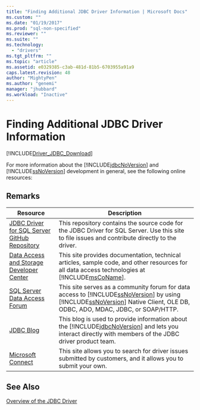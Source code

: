 ```yaml
---
title: "Finding Additional JDBC Driver Information | Microsoft Docs"
ms.custom: ""
ms.date: "01/19/2017"
ms.prod: "sql-non-specified"
ms.reviewer: ""
ms.suite: ""
ms.technology: 
  - "drivers"
ms.tgt_pltfrm: ""
ms.topic: "article"
ms.assetid: e0329385-c3ab-481d-81b5-6703955a91a9
caps.latest.revision: 48
author: "MightyPen"
ms.author: "genemi"
manager: "jhubbard"
ms.workload: "Inactive"
---
```

# Finding Additional JDBC Driver Information
[!INCLUDE[Driver_JDBC_Download](../../includes/driver_jdbc_download.md)]

  For more information about the [!INCLUDE[jdbcNoVersion](../../includes/jdbcnoversion_md.md)] and [!INCLUDE[ssNoVersion](../../includes/ssnoversion_md.md)] development in general, see the following online resources:  
  
## Remarks  
  
|Resource|Description|  
|--------------|-----------------|  
|[JDBC Driver for SQL Server GitHub Repository](https://github.com/microsoft/mssql-jdbc)|This repository contains the source code for the JDBC Driver for SQL Server. Use this site to file issues and contribute directly to the driver.|
|[Data Access and Storage Developer Center](http://go.microsoft.com/fwlink?linkid=4173)|This site provides documentation, technical articles, sample code, and other resources for all data access technologies at [!INCLUDE[msCoName](../../includes/msconame_md.md)].|  
|[SQL Server Data Access Forum](http://go.microsoft.com/fwlink/?LinkId=70651)|This site serves as a community forum for data access to [!INCLUDE[ssNoVersion](../../includes/ssnoversion_md.md)] by using [!INCLUDE[ssNoVersion](../../includes/ssnoversion_md.md)] Native Client, OLE DB, ODBC, ADO, MDAC, JDBC, or SOAP/HTTP.|  
|[JDBC Blog](http://go.microsoft.com/fwlink/?LinkId=124746)|This blog is used to provide information about the [!INCLUDE[jdbcNoVersion](../../includes/jdbcnoversion_md.md)] and lets you interact directly with members of the JDBC driver product team.|  
|[Microsoft Connect](http://go.microsoft.com/fwlink/?LinkID=116905)|This site allows you to search for driver issues submitted by customers, and it allows you to submit your own.|  
  
## See Also  
 [Overview of the JDBC Driver](../../connect/jdbc/overview-of-the-jdbc-driver.md)  
  
  
